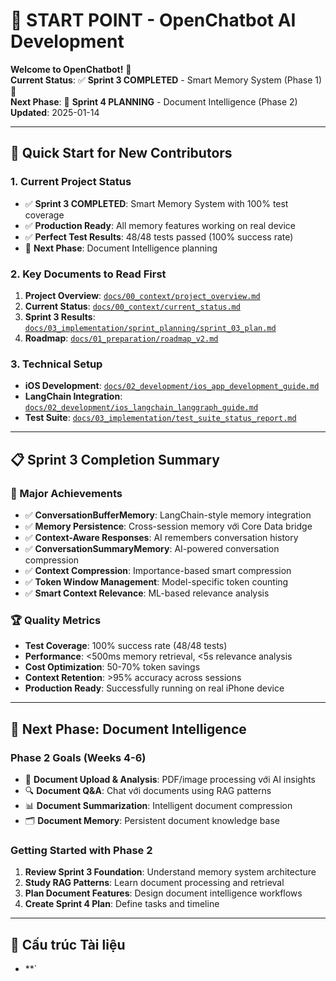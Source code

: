 # 🚀 **START POINT - OpenChatbot AI Development**

**Welcome to OpenChatbot!** 👋  
**Current Status**: ✅ **Sprint 3 COMPLETED** - Smart Memory System (Phase 1) 🎉  
**Next Phase**: 🔄 **Sprint 4 PLANNING** - Document Intelligence (Phase 2)  
**Updated**: 2025-01-14  

---

## 🎯 **Quick Start for New Contributors**

### **1. Current Project Status**
- ✅ **Sprint 3 COMPLETED**: Smart Memory System with 100% test coverage
- ✅ **Production Ready**: All memory features working on real device
- ✅ **Perfect Test Results**: 48/48 tests passed (100% success rate)
- 🔄 **Next Phase**: Document Intelligence planning

### **2. Key Documents to Read First**
1. **Project Overview**: [`docs/00_context/project_overview.md`](docs/00_context/project_overview.md)
2. **Current Status**: [`docs/00_context/current_status.md`](docs/00_context/current_status.md)
3. **Sprint 3 Results**: [`docs/03_implementation/sprint_planning/sprint_03_plan.md`](docs/03_implementation/sprint_planning/sprint_03_plan.md)
4. **Roadmap**: [`docs/01_preparation/roadmap_v2.md`](docs/01_preparation/roadmap_v2.md)

### **3. Technical Setup**
- **iOS Development**: [`docs/02_development/ios_app_development_guide.md`](docs/02_development/ios_app_development_guide.md)
- **LangChain Integration**: [`docs/02_development/ios_langchain_langgraph_guide.md`](docs/02_development/ios_langchain_langgraph_guide.md)
- **Test Suite**: [`docs/03_implementation/test_suite_status_report.md`](docs/03_implementation/test_suite_status_report.md)

---

## 📋 **Sprint 3 Completion Summary**

### **🎉 Major Achievements**
- ✅ **ConversationBufferMemory**: LangChain-style memory integration
- ✅ **Memory Persistence**: Cross-session memory với Core Data bridge
- ✅ **Context-Aware Responses**: AI remembers conversation history
- ✅ **ConversationSummaryMemory**: AI-powered conversation compression
- ✅ **Context Compression**: Importance-based smart compression
- ✅ **Token Window Management**: Model-specific token counting
- ✅ **Smart Context Relevance**: ML-based relevance analysis

### **🏆 Quality Metrics**
- **Test Coverage**: 100% success rate (48/48 tests)
- **Performance**: <500ms memory retrieval, <5s relevance analysis
- **Cost Optimization**: 50-70% token savings
- **Context Retention**: >95% accuracy across sessions
- **Production Ready**: Successfully running on real iPhone device

---

## 🔮 **Next Phase: Document Intelligence**

### **Phase 2 Goals (Weeks 4-6)**
- 📄 **Document Upload & Analysis**: PDF/image processing với AI insights
- 🔍 **Document Q&A**: Chat với documents using RAG patterns
- 📊 **Document Summarization**: Intelligent document compression
- 🗂️ **Document Memory**: Persistent document knowledge base

### **Getting Started with Phase 2**
1. **Review Sprint 3 Foundation**: Understand memory system architecture
2. **Study RAG Patterns**: Learn document processing and retrieval
3. **Plan Document Features**: Design document intelligence workflows
4. **Create Sprint 4 Plan**: Define tasks and timeline

---

## 📁 **Cấu trúc Tài liệu**

- **`